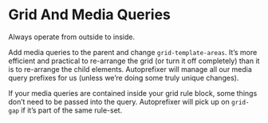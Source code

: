 # Grid And Media Queries  
  
Always operate from outside to inside.   
  
Add media queries to the parent and change `grid-template-areas`. It’s more efficient and practical to re-arrange the grid (or turn it off completely) than it is to re-arrange the child elements. Autoprefixer will manage all our media query prefixes for us (unless we’re doing some truly unique changes).  
  
If your media queries are contained inside your grid rule block, some things don’t need to be passed into the query. Autoprefixer will pick up on `grid-gap` if it’s part of the same rule-set.  
  
